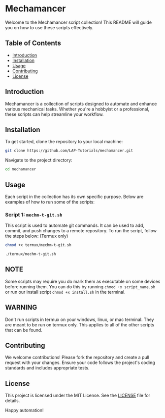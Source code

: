 # Mechamancer

Welcome to the Mechamancer script collection! This README will guide you on how to use these scripts effectively.

## Table of Contents

- [Introduction](#introduction)
- [Installation](#installation)
- [Usage](#usage)
- [Contributing](#contributing)
- [License](#license)

## Introduction

Mechamancer is a collection of scripts designed to automate and enhance various mechanical tasks. Whether you're a hobbyist or a professional, these scripts can help streamline your workflow.

## Installation

To get started, clone the repository to your local machine:

```bash
git clone https://github.com/LAP-Tutorials/mechamancer.git
```

Navigate to the project directory:

```bash
cd mechamancer
```

## Usage

Each script in the collection has its own specific purpose. Below are examples of how to run some of the scripts:

### Script 1: `mechm-t-git.sh`

This script is used to automate git commands. It can be used to add, commit, and push changes to a remote repository. To run the script, follow the steps below: (Termux only)

```bash
chmod +x termux/mechm-t-git.sh

./termux/mechm-t-git.sh
```

## NOTE

Some scripts may require you do mark them as executable on some devices before running them. You can do this by running `chmod +x script_name.sh` or run our install script `chmod +x install.sh` in the terminal.

## WARNING

Don't run scripts in termux on your windows, linux, or mac terminal. They are meant to be run on termux only. This applies to all of the other scripts that can be found.

## Contributing

We welcome contributions! Please fork the repository and create a pull request with your changes. Ensure your code follows the project's coding standards and includes appropriate tests.

## License

This project is licensed under the MIT License. See the [LICENSE](LICENSE) file for details.

Happy automation!
